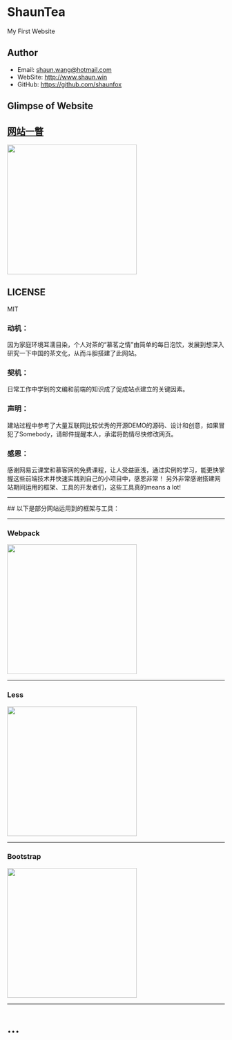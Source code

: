 # ShaunTea

My First Website

## Author
- Email: shaun.wang@hotmail.com
- WebSite: http://www.shaun.win
- GitHub: https://github.com/shaunfox

## Glimpse of Website
<div>
  <h2><a href="http://www.shaun.win">网站一瞥</a></h2> 
  <img width="300" src="http://www.shaun.win/home.jpg"> 
</div>


## LICENSE

MIT




### 动机：
因为家庭环境耳濡目染，个人对茶的“慕茗之情”由简单的每日泡饮，发展到想深入研究一下中国的茶文化，从而斗胆搭建了此网站。

### 契机：
日常工作中学到的文编和前端的知识成了促成站点建立的关键因素。

### 声明：
建站过程中参考了大量互联网比较优秀的开源DEMO的源码、设计和创意，如果冒犯了Somebody，请邮件提醒本人，承诺将酌情尽快修改网页。

### 感恩：

感谢网易云课堂和慕客网的免费课程，让人受益匪浅，通过实例的学习，能更快掌握这些前端技术并快速实践到自己的小项目中，感恩非常！
另外非常感谢搭建网站期间运用的框架、工具的开发者们，这些工具真的means a lot!  


<hr>
## 以下是部分网站运用到的框架与工具：
<hr>
<div>
  <h3>Webpack</h3>
  <img width="300" src="https://webpack.js.org/assets/icon-square-big.svg">
</div>
<hr> 
<div>
  <h3>Less</h3>
  <img width="300" src="https://cdn.worldvectorlogo.com/logos/less-63.svg">
</div>
<hr> 
<div>
  <h3>Bootstrap</h3>
  <img src="http://v4-alpha.getbootstrap.com/assets/brand/bootstrap-solid.svg" width=300>
</div>
<hr> 

# ...
